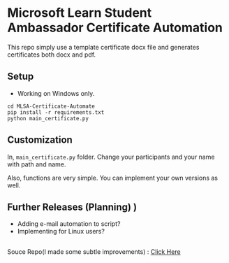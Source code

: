 # Microsoft Learn Student Ambassador Certificate Automation

This repo simply use a template certificate docx file and generates certificates
both docx and pdf.

## Setup
- Working on Windows only.

```
cd MLSA-Certificate-Automate
pip install -r requirements.txt
python main_certificate.py

```

## Customization

In, `main_certificate.py` folder. Change your participants and your name with path and name.

Also, functions are very simple. You can implement your own versions as well.

## Further Releases (Planning) )
- Adding e-mail automation to script?
- Implementing for Linux users?

<h2></h2>


Souce Repo(I made some subtle improvements) : <a href="https://github.com/muhammedogz/MLSA-Certificate-Automate">Click Here</a>
